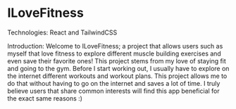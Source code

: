 # ILoveFitness

Technologies: React and TailwindCSS

Introduction: Welcome to ILoveFitness; a project that allows users such as myself that love fitness to explore different muscle building exercises and even save their favorite ones! This project stems from my love of staying fit and going to the gym. Before I start working out, I usually have to explore on the internet different workouts and workout plans. This project allows me to do that without having to go on the internet and saves a lot of time. I truly believe users that share common interests will find this app beneficial for the exact same reasons :)
